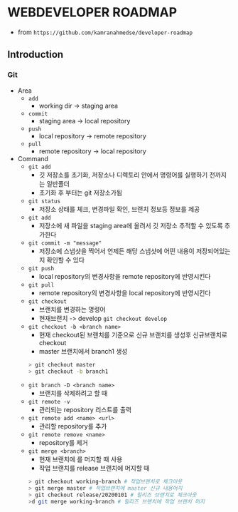 # WEBDEVELOPER ROADMAP
* from `https://github.com/kamranahmedse/developer-roadmap`
## Introduction
### Git
* Area
    * `add`
        * working dir -> staging area
    * `commit`
        * staging area -> local repository
    * `push`
        * local repository -> remote repository
    * `pull`
        * remote repository -> local repository
* Command
    * `git add`
        * 깃 저장소를 초기화, 저장소나 디렉토리 안에서 명령어를 실행하기 전까지는 일반폴더
        * 초기화 후 부터는 git 저장소가됨
    * `git status`
        * 저장소 상태를 체크, 변경파일 확인, 브랜치 정보등 정보를 제공
    * `git add`
        * 저장소에 새 파일을 staging area에 올려서 깃 저장소 추적할 수 있도록 추가한다
    * `git commit -m "message"`
        * 저장소에 스냅샷을 찍어서 언제든 해당 스냅샷에 어떤 내용이 저장되어있는지 확인할 수 있다
    * `git push`
        * local repository의 변경사항을 remote repository에 반영시킨다
    * `git pull`
        * remote repository의 변경사항을 local repository에 반영시킨다
    * `git checkout`
        * 브랜치를 변경하는 명령어
        * 현재브랜치 -> develop `git checkout develop`
    * `git checkout -b <branch name>`
        * 현재 checkout된 브랜치를 기준으로 신규 브랜치를 생성후 신규브랜치로 checkout
        * master 브랜치에서 branch1 생성
        ```sh
        > git checkout master
        > git checkout -b branch1
        ``` 
    * `git branch -D <branch name>` 
        * 브랜치를 삭제하려고 할 때
    * `git remote -v`
        * 관리되는 repository 리스트를 출력
    * `git remote add <name> <url>`
        * 관리할 repository를 추가
    * `git remote remove <name>`
        * repository를 제거
    * `git merge <branch>`
        * 현재 브랜치에 <branch> 를 머지할 때 사용
        * 작업 브랜치를 release 브랜치에 머지할 때
        ```sh
        > git checkout working-branch # 작업브랜치로 체크아웃
        > git merge master # 작업브랜치에 master 신규 내용머지
        > git checkout release/20200101 # 릴리즈 브랜치로 체크아웃
        >d git merge working-branch # 릴리즈 브랜치에 작업 브랜치 머지
        ```
